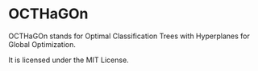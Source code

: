 # OCTHaGOn

OCTHaGOn stands for Optimal Classification Trees with Hyperplanes for Global Optimization. 

It is licensed under the MIT License. 